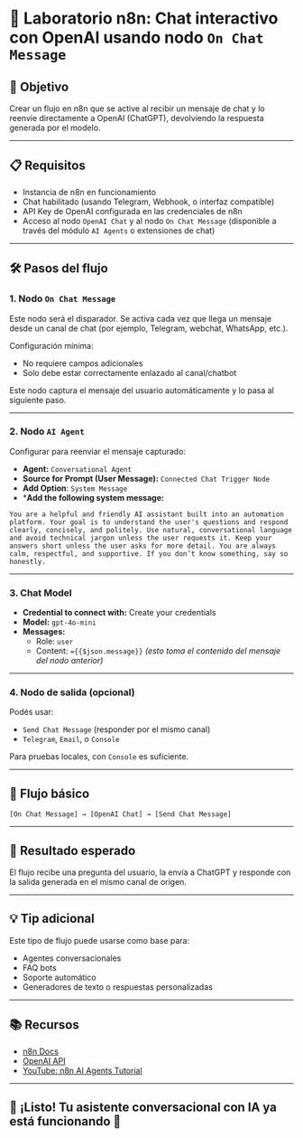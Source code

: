 # 🧪 Laboratorio n8n: Chat interactivo con OpenAI usando nodo `On Chat Message`

## 🎯 Objetivo
Crear un flujo en n8n que se active al recibir un mensaje de chat y lo reenvíe directamente a OpenAI (ChatGPT), devolviendo la respuesta generada por el modelo.

---

## 📋 Requisitos

- Instancia de n8n en funcionamiento
- Chat habilitado (usando Telegram, Webhook, o interfaz compatible)
- API Key de OpenAI configurada en las credenciales de n8n
- Acceso al nodo `OpenAI Chat` y al nodo `On Chat Message` (disponible a través del módulo `AI Agents` o extensiones de chat)

---

## 🛠️ Pasos del flujo

### 1. Nodo `On Chat Message`
Este nodo será el disparador. Se activa cada vez que llega un mensaje desde un canal de chat (por ejemplo, Telegram, webchat, WhatsApp, etc.).

Configuración mínima:

- No requiere campos adicionales
- Solo debe estar correctamente enlazado al canal/chatbot

Este nodo captura el mensaje del usuario automáticamente y lo pasa al siguiente paso.

---

### 2. Nodo `AI Agent`
Configurar para reenviar el mensaje capturado:

- **Agent:** `Conversational Agent`
- **Source for Prompt (User Message):** `Connected Chat Trigger Node`
- **Add Option**: `System Message`
- ***Add the following system message:** 

```
You are a helpful and friendly AI assistant built into an automation platform. Your goal is to understand the user's questions and respond clearly, concisely, and politely. Use natural, conversational language and avoid technical jargon unless the user requests it. Keep your answers short unless the user asks for more detail. You are always calm, respectful, and supportive. If you don’t know something, say so honestly.
```

---

### 3. Chat Model

- **Credential to connect with:** Create your credentials
- **Model:** `gpt-4o-mini`
- **Messages:**
  - Role: `user`
  - Content: `={{$json.message}}` *(esto toma el contenido del mensaje del nodo anterior)*

---

### 4. Nodo de salida (opcional)
Podés usar:
- `Send Chat Message` (responder por el mismo canal)
- `Telegram`, `Email`, o `Console`

Para pruebas locales, con `Console` es suficiente.

---

## 🧪 Flujo básico

```plaintext
[On Chat Message] → [OpenAI Chat] → [Send Chat Message]
```

---

## 🎯 Resultado esperado
El flujo recibe una pregunta del usuario, la envía a ChatGPT y responde con la salida generada en el mismo canal de origen.

---

## 💡 Tip adicional
Este tipo de flujo puede usarse como base para:
- Agentes conversacionales
- FAQ bots
- Soporte automático
- Generadores de texto o respuestas personalizadas

---

## 📚 Recursos

- [n8n Docs](https://docs.n8n.io/)
- [OpenAI API](https://platform.openai.com/docs)
- [YouTube: n8n AI Agents Tutorial](https://www.youtube.com/results?search_query=n8n+chat+agent)

---

## 🚀 ¡Listo! Tu asistente conversacional con IA ya está funcionando 🎉